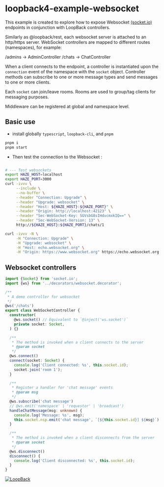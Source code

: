 # loopback4-example-websocket

This example is created to explore how to expose Websocket [(socket.io)](https://socket.io) endpoints
in conjunction with LoopBack controllers.

Similarly as @loopback/rest, each websocket server is attached to an http/https
server. WebSocket controllers are mapped to different routes (namespaces), for
example:

/admins -> AdminController
/chats -> ChatController

When a client connects to the endpoint, a controller is instantiated upon the
`connection` event of the namespace with the `socket` object. Controller methods
can subscribe to one or more message types and send messages to one or more clients.

Each `socket` can join/leave rooms. Rooms are used to group/tag clients for messaging purposes.

Middleware can be registered at global and namespace level.

## Basic use

* install globally `typescript`, `loopback-cli`, and `pnpm`
```bash
pnpm i
pnpm start
```

* Then test the connection to the Websocket :

```bash

# --- Test websockets
export HAZE_HOST=localhost
export HAZE_PORT=3000
curl -ivvv \
     --include \
     --no-buffer \
     --header "Connection: Upgrade" \
     --header "Upgrade: websocket" \
     --header "Host: ${HAZE_HOST}:${HAZE_PORT}" \
     --header "Origin: http://localhost:42123" \
     --header "Sec-WebSocket-Key: SGVsbG8sIHdvcmxkIQ==" \
     --header "Sec-WebSocket-Version: 13" \
     http://${HAZE_HOST}:${HAZE_PORT}/chats/1

curl -ivvv -N \
     -H "Connection: Upgrade" \
     -H "Upgrade: websocket" \
     -H "Host: echo.websocket.org" \
     -H "Origin: https://www.websocket.org" https://echo.websocket.org


```

<!--
```
npm start
Open your browser to http://localhost:3000
```
-->

## Websocket controllers

```ts
import {Socket} from 'socket.io';
import {ws} from '../decorators/websocket.decorator';

/**
 * A demo controller for websocket
 */
@ws('/chats')
export class WebSocketController {
  constructor(
    @ws.socket() // Equivalent to `@inject('ws.socket')`
    private socket: Socket,
  ) {}

  /**
   * The method is invoked when a client connects to the server
   * @param socket
   */
  @ws.connect()
  connect(socket: Socket) {
    console.log('Client connected: %s', this.socket.id);
    socket.join('room 1');
  }

  /**
   * Register a handler for 'chat message' events
   * @param msg
   */
  @ws.subscribe('chat message')
  // @ws.emit('namespace' | 'requestor' | 'broadcast')
  handleChatMessage(msg: unknown) {
    console.log('Message: %s', msg);
    this.socket.nsp.emit('chat message', `[${this.socket.id}] ${msg}`);
  }

  /**
   * The method is invoked when a client disconnects from the server
   * @param socket
   */
  @ws.disconnect()
  disconnect() {
    console.log('Client disconnected: %s', this.socket.id);
  }
}
```

[![LoopBack](<https://github.com/strongloop/loopback-next/raw/master/docs/site/imgs/branding/Powered-by-LoopBack-Badge-(blue)-@2x.png>)](http://loopback.io/)
